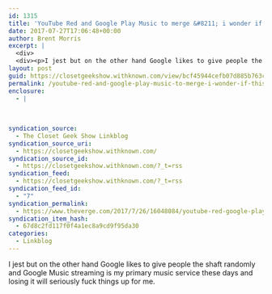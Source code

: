 ```yaml
---
id: 1315
title: 'YouTube Red and Google Play Music to merge &#8211; i wonder if this means Canada gets YT Red or loses Google Music'
date: 2017-07-27T17:06:48+00:00
author: Brent Morris
excerpt: |
  <div>
  <div><p>I jest but on the other hand Google likes to give people the shaft randomly and Google Music streaming is my primary music service these days and losing it will seriously fuck things up for me.&nbsp;</p></div></div>
layout: post
guid: https://closetgeekshow.withknown.com/view/bcf45944cefb07d885b763c08c643f3b
permalink: /youtube-red-and-google-play-music-to-merge-i-wonder-if-this-means-canada-gets-yt-red-or-loses-google-music/
enclosure:
  - |
    
    
    
syndication_source:
  - The Closet Geek Show Linkblog
syndication_source_uri:
  - https://closetgeekshow.withknown.com/
syndication_source_id:
  - https://closetgeekshow.withknown.com/?_t=rss
syndication_feed:
  - https://closetgeekshow.withknown.com/?_t=rss
syndication_feed_id:
  - "7"
syndication_permalink:
  - https://www.theverge.com/2017/7/26/16048084/youtube-red-google-play-music-merging
syndication_item_hash:
  - 67d8c2fd117f0f4a1ec8a9cd9f95da30
categories:
  - Linkblog
---
```

<div class="known-bookmark">
  <div class="e-content">
    <p>
      I jest but on the other hand Google likes to give people the shaft randomly and Google Music streaming is my primary music service these days and losing it will seriously fuck things up for me. 
    </p>
  </div>
</div>